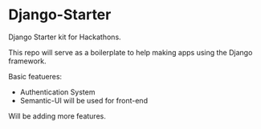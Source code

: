 # Django-Starter
Django Starter kit for Hackathons. 


This repo will serve as a boilerplate to help making apps using the Django framework. 

Basic featueres:

- Authentication System
- Semantic-UI will be used for front-end

Will be adding more features.
